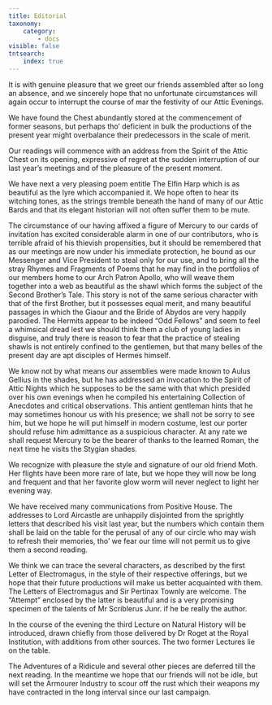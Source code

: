 ```yaml
---
title: Editorial
taxonomy:
    category:
        - docs
visible: false
tntsearch:
    index: true
---
```


It is with genuine pleasure that we greet our friends assembled after so long an absence, and we sincerely hope that no unfortunate circumstances will again occur to interrupt the course of mar the festivity of our Attic Evenings.  

We have found the Chest abundantly stored at the commencement of former seasons, but perhaps tho’ deficient in bulk the productions of the present year might overbalance their predecessors in the scale of merit.  

Our readings will commence with an address from the Spirit of the Attic Chest on its opening, expressive of regret at the sudden interruption of our last year’s meetings and of the pleasure of the present moment.  

We have next a very pleasing poem entitle The Elfin Harp which is as beautiful as the lyre which accompanied it. We hope often to hear its witching tones, as the strings tremble beneath the hand of many of our Attic Bards and that its elegant historian will not often suffer them to be mute.  

The circumstance of our having affixed a figure of Mercury to our cards of invitation has excited considerable alarm in one of our contributors, who is terrible afraid of his thievish propensities, but it should be remembered that as our meetings are now under his immediate protection, he bound as our Messenger and Vice President to steal only for our use, and to bring all the stray Rhymes and Fragments of Poems that he may find in the portfolios of our members home to our Arch Patron Apollo, who will weave them together into a web as beautiful as the shawl which forms the subject of the Second Brother’s Tale. This story is not of the same serious character with that of the first Brother, but it possesses equal merit, and many beautiful passages in which the Giaour and the Bride of Abydos are very happily parodied. The Hermits appear to be indeed “Odd Fellows” and seem to feel a whimsical dread lest we should think them a club of young ladies in disguise, and truly there is reason to fear that the practice of stealing shawls is not entirely confined to the gentlemen, but that many belles of the present day are apt disciples of Hermes himself.  

We know not by what means our assemblies were made known to Aulus Gellius in the shades, but he has addressed an invocation to the Spirit of Attic Nights which he supposes to be the same with that which presided over his own evenings when he compiled his entertaining Collection of Anecdotes and critical observations. This antient gentleman hints that he may sometimes honour us with his presence; we shall not be sorry to see him, but we hope he will put himself in modern costume, lest our porter should refuse him admittance as a suspicious character. At any rate we shall request Mercury to be the bearer of thanks to the learned Roman, the next time he visits the Stygian shades.  

We recognize with pleasure the style and signature of our old friend Moth. Her flights have been more rare of late, but we hope they will now be long and frequent and that her favorite glow worm will never neglect to light her evening way.  

We have received many communications from Positive House. The addresses to Lord Aircastle are unhappily disjointed from the sprightly letters that described his visit last year, but the numbers which contain them shall be laid on the table for the perusal of any of our circle who may wish to refresh their memories, tho’ we fear our time will not permit us to give them a second reading.

We think we can trace the several characters, as described by the first Letter of Electromagus, in the style of their respective offerings, but we hope that their future productions will make us better acquainted with them. The Letters of Electromagus and Sir Pertinax Townly are welcome. The “Attempt” enclosed by the latter is beautiful and is a very promising specimen of the talents of Mr Scriblerus Junr. if he be really the author.  

In the course of the evening the third Lecture on Natural History will be introduced, drawn chiefly from those delivered by Dr Roget at the Royal Institution, with additions from other sources. The two former Lectures lie on the table.  

The Adventures of a Ridicule and several other pieces are deferred till the next reading. In the meantime we hope that our friends will not be idle, but will set the Armourer Industry to scour off the rust which their weapons my have contracted in the long interval since our last campaign.